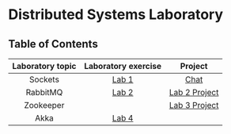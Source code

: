 # Distributed Systems Laboratory

## Table of Contents
| Laboratory topic | Laboratory exercise | Project |
|:-------------:|:-------------:|:-----:|
| Sockets | [Lab 1](https://github.com/maciektr/distributed_lab/tree/master/lab1) | [Chat](https://github.com/maciektr/distributed_lab/tree/master/chat) |
| RabbitMQ | [Lab 2](https://github.com/maciektr/distributed_lab/tree/master/lab2) | [Lab 2 Project](https://github.com/maciektr/distributed_lab/tree/master/lab2_project) |
| Zookeeper |  | [Lab 3 Project](https://github.com/maciektr/distributed_lab/tree/master/lab3) |
| Akka | [Lab 4](https://github.com/maciektr/distributed_lab/tree/master/lab4) |  |
